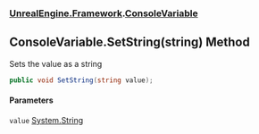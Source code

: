 ### [UnrealEngine.Framework](./UnrealEngine-Framework.md 'UnrealEngine.Framework').[ConsoleVariable](./UnrealEngine-Framework-ConsoleVariable.md 'UnrealEngine.Framework.ConsoleVariable')
## ConsoleVariable.SetString(string) Method
Sets the value as a string  
```csharp
public void SetString(string value);
```
#### Parameters
<a name='UnrealEngine-Framework-ConsoleVariable-SetString(string)-value'></a>
`value` [System.String](https://docs.microsoft.com/en-us/dotnet/api/System.String 'System.String')  
  
